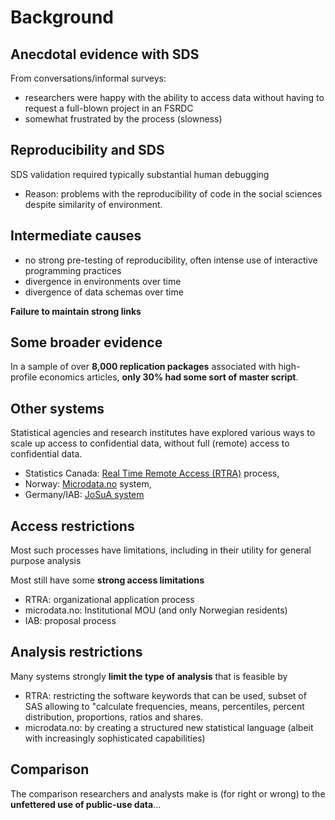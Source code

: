 # Background

## Anecdotal evidence with SDS

From conversations/informal surveys:

- researchers were happy with the ability to access data without having to request a full-blown project in an FSRDC
- somewhat frustrated by the process (slowness)

## Reproducibility and SDS

SDS validation required typically substantial human debugging

- Reason:  problems with the reproducibility of code in the social sciences despite similarity of environment. 

## Intermediate causes

- no strong pre-testing of reproducibility, often intense use of interactive programming practices
- divergence in environments over time
- divergence of data schemas over time

**Failure to maintain strong links**

## Some broader evidence

In a sample of over **8,000 replication packages** associated with high-profile economics articles, **only 30% had some sort of master script**. 

## Other systems

Statistical agencies and research institutes have explored various ways to scale up access to confidential data, without full (remote) access to confidential data.

- Statistics Canada: [Real Time Remote Access (RTRA)](https://www.statcan.gc.ca/en/microdata/rtra) process, 
- Norway:  [Microdata.no](microdata.no) system, 
- Germany/IAB: [JoSuA system](https://fdz.iab.de/en/data-access/on-site-use/)


## Access restrictions

Most such processes have limitations, including in their utility for general purpose analysis

Most still have some **strong access limitations**

  - RTRA: organizational application process
  - microdata.no: Institutional MOU (and only Norwegian residents)
  - IAB: proposal process

## Analysis restrictions

Many systems strongly **limit the type of analysis** that is feasible by 

- RTRA: restricting the software keywords that can be used, subset of SAS allowing to "calculate frequencies, means, percentiles, percent distribution, proportions, ratios and shares.  
- microdata.no: by creating a structured new statistical language (albeit with increasingly sophisticated capabilities)

## Comparison

The comparison researchers and analysts make is (for right or wrong) to the **unfettered use of public-use data**...